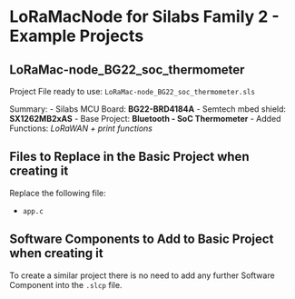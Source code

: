 
# LoRaMacNode for Silabs Family 2 - Example Projects

## LoRaMac-node_BG22_soc_thermometer

Project File ready to use: `LoRaMac-node_BG22_soc_thermometer.sls`

Summary:
	-	Silabs MCU Board: **BG22-BRD4184A**
	-	Semtech mbed shield: **SX1262MB2xAS**
	-	Base Project: **Bluetooth - SoC Thermometer**
	-	Added Functions: *LoRaWAN + print functions*

## Files to Replace in the Basic Project when creating it

Replace the following file:
-	`app.c`

## Software Components to Add to Basic Project when creating it

To create a similar project there is no need to add any further Software Component into the `.slcp` file.

